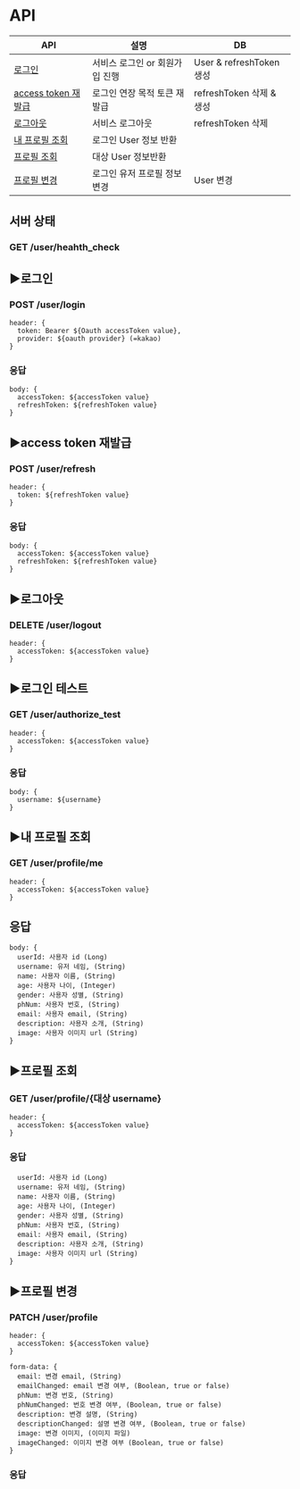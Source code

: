 # API 

 
| API | 설명 | DB |  
|-----|------|----|
|[로그인](#로그인)|서비스 로그인 or 회원가입 진행|User & refreshToken 생성|      
|[access token 재발급](#access-token-재발급)|로그인 연장 목적 토큰 재발급|refreshToken 삭제 & 생성|
|[로그아웃](#로그아웃)|서비스 로그아웃|refreshToken 삭제|
|[내 프로필 조회](#내-프로필-조회)|로그인 User 정보 반환||
|[프로필 조회](#프로필-조회)|대상 User 정보반환||
|[프로필 변경](#프로필-변경)|로그인 유저 프로필 정보 변경|User 변경|


## 서버 상태 
### GET /user/heahth_check


## ▶로그인
### POST /user/login
```
header: {  
  token: Bearer ${Oauth accessToken value},
  provider: ${oauth provider} (=kakao)     
}      
```

### 응답
```
body: {  
  accessToken: ${accessToken value}
  refreshToken: ${refreshToken value}
}
```


## ▶access token 재발급 
### POST /user/refresh
```
header: {
  token: ${refreshToken value}
}
```

### 응답
```
body: {  
  accessToken: ${accessToken value}
  refreshToken: ${refreshToken value}
}
```


## ▶로그아웃
### DELETE /user/logout
```
header: {
  accessToken: ${accessToken value}
}
```


## ▶로그인 테스트 
### GET /user/authorize_test
```
header: {
  accessToken: ${accessToken value}
}
```

### 응답
```
body: {  
  username: ${username}
}
```


## ▶내 프로필 조회
### GET /user/profile/me
```
header: {
  accessToken: ${accessToken value}
}
```

## 응답
```
body: {
  userId: 사용자 id (Long)
  username: 유저 네임, (String)
  name: 사용자 이름, (String)
  age: 사용자 나이, (Integer)
  gender: 사용자 성별, (String)
  phNum: 사용자 번호, (String)
  email: 사용자 email, (String)
  description: 사용자 소개, (String)
  image: 사용자 이미지 url (String)
}
```


## ▶프로필 조회
### GET /user/profile/{대상 username}
```
header: {
  accessToken: ${accessToken value}
}
```

### 응답
```
  userId: 사용자 id (Long)
  username: 유저 네임, (String)
  name: 사용자 이름, (String)
  age: 사용자 나이, (Integer)
  gender: 사용자 성별, (String)
  phNum: 사용자 번호, (String)
  email: 사용자 email, (String)
  description: 사용자 소개, (String)
  image: 사용자 이미지 url (String)
}
```


## ▶프로필 변경
### PATCH /user/profile
```
header: {
  accessToken: ${accessToken value}
}

form-data: {
  email: 변경 email, (String)
  emailChanged: email 변경 여부, (Boolean, true or false) 
  phNum: 변경 번호, (String)
  phNumChanged: 번호 변경 여부, (Boolean, true or false) 
  description: 변경 설명, (String)
  descriptionChanged: 설명 변경 여부, (Boolean, true or false) 
  image: 변경 이미지, (이미지 파일)
  imageChanged: 이미지 변경 여부 (Boolean, true or false) 
}
```

### 응답
